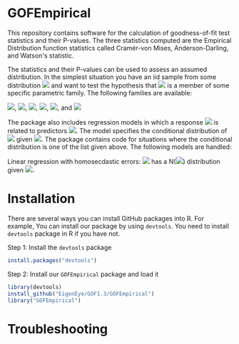 # GOFEmpirical
This repository contains software for the calculation of goodness-of-fit
test statistics and their P-values.  The three statistics computed are the
Empirical Distribution function statistics called Cramér-von Mises, Anderson-Darling,
and Watson's statistic.  

The statistics and their P-values can be used to assess an assumed distribution. In the simplest situation
you have an iid sample from some distribution <img src="https://render.githubusercontent.com/render/math?math=F"> and want to test the hypothesis that <img src="https://render.githubusercontent.com/render/math?math=F"> is a member of 
some specific parametric family. The following families are available:

<img src="https://render.githubusercontent.com/render/math?math=Normal(location=\mu,scale=\sigma^2)">,
<img src="https://render.githubusercontent.com/render/math?math=Gamma(shape=\alpha,scale=\beta)">,
<img src="https://render.githubusercontent.com/render/math?math=Logistic(location=\mu,scale=\beta)">,
<img src="https://render.githubusercontent.com/render/math?math=Laplace(location=\mu,scale=\beta)">,
<img src="https://render.githubusercontent.com/render/math?math=Weibull(shape=\alpha,scale=\beta)">, and
<img src="https://render.githubusercontent.com/render/math?math=Extreme Value(location=\mu,scale=\beta)">

The package also includes regression models in which a response <img src="https://render.githubusercontent.com/render/math?math=Y"> is related to predictors <img src="https://render.githubusercontent.com/render/math?math=X">. 
The model specifies the conditional distribution of <img src="https://render.githubusercontent.com/render/math?math=Y"> given <img src="https://render.githubusercontent.com/render/math?math=X">.  The package contains code
for situations where the conditional distribution is one of the list given above.  The 
following models are handled:

Linear regression with homosecdastic errors: <img src="https://render.githubusercontent.com/render/math?math=Y_i"> has a N(<img src="https://render.githubusercontent.com/render/math?math=X_i \beta, \sigma^2">) distribution given <img src="https://render.githubusercontent.com/render/math?math=X_i">.


# Installation
There are several ways you can install GitHub packages into R. For example,
You can install our package by using `devtools`. You need to install `devtools` package in R if you have not.


Step 1: Install the `devtools` package
```R
install.packages("devtools")
```

Step 2: Install our `GOFEmpirical` package and load it
```R
library(devtools)
install_github("EigenEye/GOF1.3/GOFEmpirical")
library("GOFEmpirical")
```

# Troubleshooting
